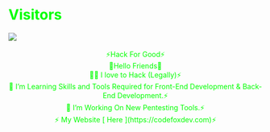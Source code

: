 <h1 style="color:#00ff00">Visitors</h1>
<img src="https://camo.githubusercontent.com/49199c3c594c526f193a5049b8e41256ea81cd86e652a71ed4061722beed576b/68747470733a2f2f70726f66696c652d636f756e7465722e676c697463682e6d652f78456c6b6f6d792f636f756e742e737667"/>
<center><br />
<font style="color:#00ff00">⚡Hack For Good⚡</font><br />
<font style="color:#00ff00">🥷Hello Friends🥷<br />
 🧑‍💻 I love to Hack (Legally)⚡<br />
 🌱 I’m Learning Skills and Tools Required for Front-End Development & Back-End Development.⚡<br />
 🔭 I’m Working On New Pentesting Tools.⚡<br />
 ⚡ My Website [ Here ](https://codefoxdev.com)⚡</font><br />
